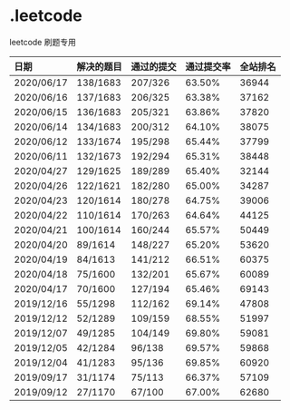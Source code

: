 # .leetcode

leetcode 刷题专用

|日期|解决的题目|通过的提交|通过提交率|全站排名|
|:---------|:------|:-----|:-----|:----|
|2020/06/17|138/1683|207/326|63.50%|36944|
|2020/06/16|137/1683|206/325|63.38%|37162|
|2020/06/15|136/1683|205/321|63.86%|37820|
|2020/06/14|134/1683|200/312|64.10%|38075|
|2020/06/12|133/1674|195/298|65.44%|37799|
|2020/06/11|132/1673|192/294|65.31%|38448|
|2020/04/27|129/1625|189/289|65.40%|32144|
|2020/04/26|122/1621|182/280|65.00%|34287|
|2020/04/23|120/1614|180/278|64.75%|39006|
|2020/04/22|110/1614|170/263|64.64%|44125|
|2020/04/21|100/1614|160/244|65.57%|50449|
|2020/04/20|89/1614|148/227|65.20%|53620|
|2020/04/19|84/1613|141/212|66.51%|60375|
|2020/04/18|75/1600|132/201|65.67%|60089|
|2020/04/17|70/1600|127/194|65.46%|69143|
|2019/12/16|55/1298|112/162|69.14%|47808|
|2019/12/12|52/1289|109/159|68.55%|51997|
|2019/12/07|49/1285|104/149|69.80%|59081|
|2019/12/05|42/1284|96/138|69.57%|59868|
|2019/12/04|41/1283|95/136|69.85%|60920|
|2019/09/17|31/1174|75/113|66.37%|57109|
|2019/09/12|27/1170|67/100|67.00%|62680|
